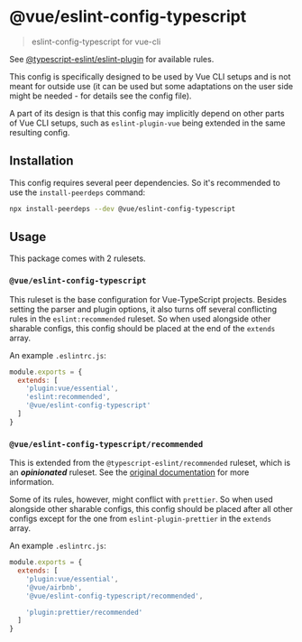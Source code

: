# @vue/eslint-config-typescript

> eslint-config-typescript for vue-cli

See [@typescript-eslint/eslint-plugin](https://typescript-eslint.io/eslint-plugin) for available rules.

This config is specifically designed to be used by Vue CLI setups
and is not meant for outside use (it can be used but some adaptations
on the user side might be needed - for details see the config file).

A part of its design is that this config may implicitly depend on
other parts of Vue CLI setups, such as `eslint-plugin-vue` being
extended in the same resulting config.

## Installation

This config requires several peer dependencies. So it's recommended to use the `install-peerdeps` command:

```sh
npx install-peerdeps --dev @vue/eslint-config-typescript
```

## Usage

This package comes with 2 rulesets.

### `@vue/eslint-config-typescript`

This ruleset is the base configuration for Vue-TypeScript projects.
Besides setting the parser and plugin options, it also turns off several conflicting rules in the `eslint:recommended` ruleset.
So when used alongside other sharable configs, this config should be placed at the end of the `extends` array.

An example `.eslintrc.js`:

```js
module.exports = {
  extends: [
    'plugin:vue/essential',
    'eslint:recommended',
    '@vue/eslint-config-typescript'
  ]
}
```

### `@vue/eslint-config-typescript/recommended`

This is extended from the `@typescript-eslint/recommended` ruleset, which is an **_opinionated_** ruleset.
See the [original documentation](https://github.com/typescript-eslint/typescript-eslint/tree/master/packages/eslint-plugin/src/configs#recommended) for more information.

Some of its rules, however, might conflict with `prettier`.
So when used alongside other sharable configs, this config should be placed after all other configs except for the one from `eslint-plugin-prettier` in the `extends` array.

An example `.eslintrc.js`:

```js
module.exports = {
  extends: [
    'plugin:vue/essential',
    '@vue/airbnb',
    '@vue/eslint-config-typescript/recommended',

    'plugin:prettier/recommended'
  ]
}
```
